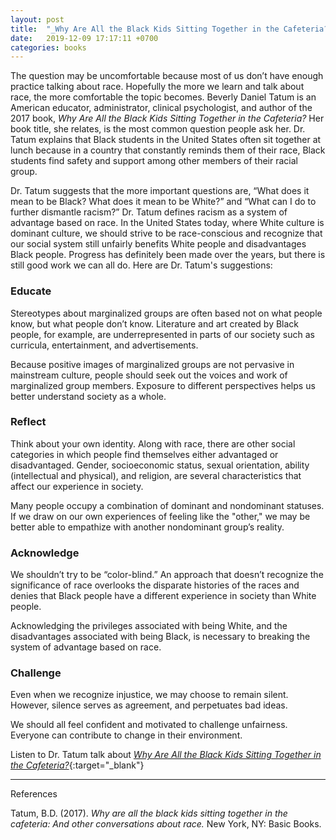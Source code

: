 ```yaml
---
layout: post
title:  "_Why Are All the Black Kids Sitting Together in the Cafeteria?_ - Beverly Daniel Tatum"
date:   2019-12-09 17:17:11 +0700
categories: books
---
```


The question may be uncomfortable because most of us don’t have enough practice
talking about race. Hopefully the more we learn and talk about race, the more
comfortable the topic becomes. Beverly Daniel Tatum is an American educator,
administrator, clinical psychologist, and author of the 2017 book, _Why Are All
the Black Kids Sitting Together in the Cafeteria?_ Her book title, she relates,
is the most common question people ask her. Dr. Tatum explains that
Black students in the United States often sit together at lunch because in a
country that constantly reminds them of their race, Black students find safety
and support among other members of their racial group.

Dr. Tatum suggests that the more important questions
are, “What does it mean to be Black? What does it mean to be White?”
and “What can I do to further dismantle racism?” Dr. Tatum defines racism as a system of advantage based on race.
In the United States today, where White culture is dominant culture, we should
strive to be race-conscious and recognize that our social system still unfairly
benefits White people and disadvantages Black people. Progress has definitely
been made over the years, but there is still good work we can all do. Here are
Dr. Tatum's suggestions:

### Educate

Stereotypes about marginalized groups are often based not on what people know,
but what people don’t know. Literature and art created by Black people, for example, are
underrepresented in parts of our society such as curricula, entertainment, and
advertisements.

Because positive images of marginalized groups are not pervasive in mainstream
culture, people should seek out the voices and work of marginalized group
members. Exposure to different perspectives helps us better understand society as a whole.

### Reflect

Think about your own identity. Along with race, there are other social
categories in which people find themselves either advantaged or disadvantaged. Gender, socioeconomic status, sexual orientation, ability (intellectual and physical), and religion, are several
characteristics that affect our experience in society. 

Many people occupy a combination of dominant and nondominant statuses. If we
draw on our own experiences of feeling like the "other," we may be better able to empathize
with another nondominant group’s reality.

### Acknowledge

We shouldn’t try to be “color-blind.” An approach that doesn’t recognize the
significance of race overlooks the disparate histories of the races and denies
that Black people have a different experience in society than White people.

Acknowledging the privileges associated with being White, and the disadvantages
associated with being Black, is necessary to breaking the system of advantage
based on race.

### Challenge

Even when we recognize injustice, we may choose to remain silent. However, silence serves as agreement, and perpetuates bad ideas.

We should all feel confident and motivated to challenge unfairness. Everyone can contribute to change in their environment.  


Listen to Dr. Tatum talk about [_Why Are All the Black Kids Sitting Together in
the Cafeteria?_](https://www.youtube.com/watch?v=PGZniOuoREU){:target="_blank"}

---
References

Tatum, B.D. (2017). _Why are all the black kids sitting together in the
cafeteria: And other conversations about race._ New York, NY: Basic Books.
